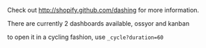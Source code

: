 Check out http://shopify.github.com/dashing for more information.

There are currently 2 dashboards available, ossyor and kanban

to open it in a cycling fashion, use `_cycle?duration=60`
